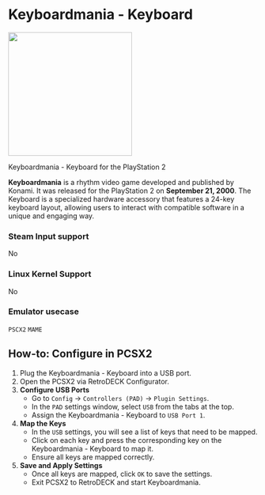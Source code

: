 # Keyboardmania - Keyboard

<img src="../../../wiki_images/controllers/keyboardmania-keyboard.png" width="250">

Keyboardmania - Keyboard for the PlayStation 2

**Keyboardmania** is a rhythm video game developed and published by Konami. It was released for the PlayStation 2 on **September 21, 2000**. The Keyboard is a specialized hardware accessory that features a 24-key keyboard layout, allowing users to interact with compatible software in a unique and engaging way.


### Steam Input support

No

### Linux Kernel Support

No

### Emulator usecase

`PSCX2` `MAME`

## How-to: Configure in PCSX2

1. Plug the Keyboardmania - Keyboard into a USB port.
2. Open the PCSX2 via RetroDECK Configurator.
3. **Configure USB Ports**
   - Go to `Config` -> `Controllers (PAD)` -> `Plugin Settings`.
   - In the `PAD` settings window, select `USB` from the tabs at the top.
   - Assign the Keyboardmania - Keyboard to `USB Port 1`.
4. **Map the Keys**
   - In the `USB` settings, you will see a list of keys that need to be mapped.
   - Click on each key and press the corresponding key on the Keyboardmania - Keyboard to map it.
   - Ensure all keys are mapped correctly.
6. **Save and Apply Settings**
   - Once all keys are mapped, click `OK` to save the settings.
   - Exit PCSX2 to RetroDECK and start Keyboardmania.

